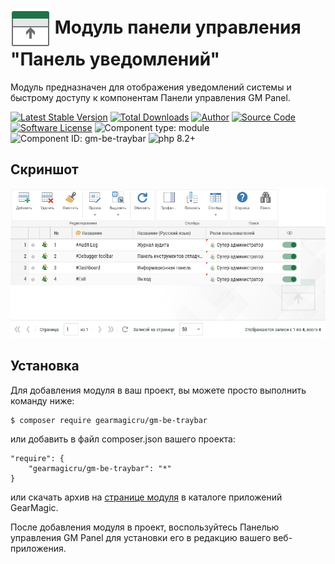 # <img src="https://raw.githubusercontent.com/gearmagicru/gm-be-traybar/refs/heads/master/assets/images/icon.svg" width="64px" height="64px" align="absmiddle"> Модуль панели управления "Панель уведомлений"

Модуль предназначен для отображения уведомлений системы и быстрому доступу к компонентам Панели управления GM Panel.

[![Latest Stable Version](https://img.shields.io/packagist/v/gearmagicru/gm-be-traybar.svg)](https://packagist.org/packages/gearmagicru/gm-be-traybar)
[![Total Downloads](https://img.shields.io/packagist/dt/gearmagicru/gm-be-traybar.svg)](https://packagist.org/packages/gearmagicru/gm-be-traybar)
[![Author](https://img.shields.io/badge/author-anton.tivonenko@gmail.com-blue.svg)](mailto:anton.tivonenko@gmail)
[![Source Code](https://img.shields.io/badge/source-gearmagicru/gm--be--traybar-blue.svg)](https://github.com/gearmagicru/gm-be-traybar)
[![Software License](https://img.shields.io/badge/license-MIT-brightgreen.svg)](https://github.com/gearmagicru/gm-be-traybar/blob/master/LICENSE)
![Component type: module](https://img.shields.io/badge/component%20type-module-green.svg)
![Component ID: gm-be-traybar](https://img.shields.io/badge/component%20id-gm.be.traybar-green.svg)
![php 8.2+](https://img.shields.io/badge/php-min%208.2-red.svg)

## Скриншот
<img src="https://github.com/gearmagicru/gm-be-traybar/blob/master/assets/help/grid.png?raw=true">

## Установка

Для добавления модуля в ваш проект, вы можете просто выполнить команду ниже:

```
$ composer require gearmagicru/gm-be-traybar
```

или добавить в файл composer.json вашего проекта:
```
"require": {
    "gearmagicru/gm-be-traybar": "*"
}
```
или скачать архив на [странице модуля](https://apps.gearmagic.ru/component/gm-be-traybar) в каталоге приложений GearMagic.

После добавления модуля в проект, воспользуйтесь Панелью управления GM Panel для установки его в редакцию вашего веб-приложения.
